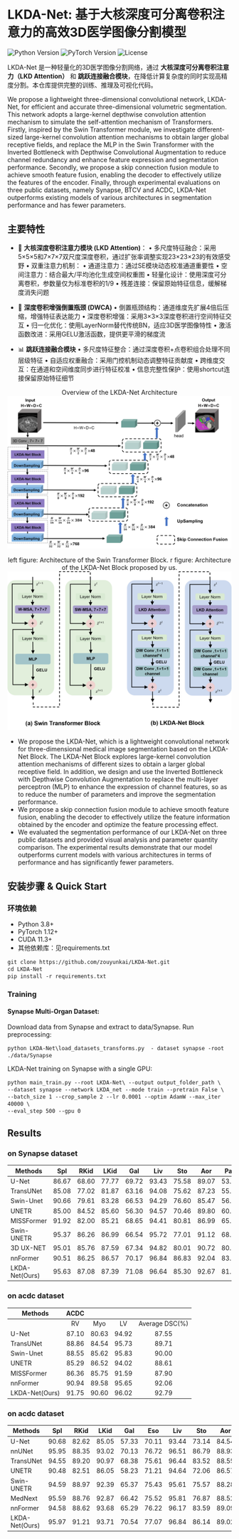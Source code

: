# LKDA-Net: 基于大核深度可分离卷积注意力的高效3D医学图像分割模型

![Python Version](https://img.shields.io/badge/Python-3.8%2B-blue)
![PyTorch Version](https://img.shields.io/badge/PyTorch-1.12%2B-orange)
![License](https://img.shields.io/badge/License-MIT-green)

LKDA-Net 是一种轻量化的3D医学图像分割网络，通过 **大核深度可分离卷积注意力（LKD Attention）** 和 **跳跃连接融合模块**，在降低计算复杂度的同时实现高精度分割。本仓库提供完整的训练、推理及可视化代码。

We propose a lightweight three-dimensional convolutional network, LKDA-Net, for efficient and accurate three-dimensional volumetric segmentation. This network adopts a large-kernel depthwise  convolution attention mechanism to simulate the self-attention mechanism of Transformers. Firstly, inspired by the Swin Transformer module, we investigate different-sized large-kernel convolution attention mechanisms to obtain larger global receptive fields, and replace the MLP in the Swin Transformer with the Inverted Bottleneck with Depthwise Convolutional Augmentation to reduce channel redundancy and enhance feature expression and segmentation performance. Secondly, we propose a skip connection fusion module to achieve smooth feature fusion, enabling the decoder to effectively utilize the features of the encoder. Finally, through experimental evaluations on three public datasets, namely Synapse, BTCV and ACDC, LKDA-Net outperforms existing models of various architectures in segmentation performance and has fewer parameters.





## 主要特性
- 🚀 **大核深度卷积注意力模块 (LKD Attention)**：
• 多尺度特征融合：采用5×5×5和7×7×7双尺度深度卷积，通过扩张率调整实现23×23×23的有效感受野
• 双重注意力机制：
  • 通道注意力：通过SE模块动态校准通道重要性
  • 空间注意力：结合最大/平均池化生成空间权重图
• 轻量化设计：使用深度可分离卷积，参数量仅为标准卷积的1/9
• 残差连接：保留原始特征信息，缓解梯度消失问题


- 🧩 **深度卷积增强倒置瓶颈 (DWCA)**
• 倒置瓶颈结构：通道维度先扩展4倍后压缩，增强特征表达能力
• 深度卷积增强：采用3×3×3深度卷积进行空间特征交互
• 归一化优化：使用LayerNorm替代传统BN，适应3D医学图像特性
• 激活函数改进：采用GELU激活函数，提供更平滑的梯度流

- 📊 **跳跃连接融合模块**
• 多尺度特征整合：通过深度卷积+点卷积组合处理不同层级特征
• 自适应权重融合：采用门控机制动态调整特征贡献度
• 跨维度交互：在通道和空间维度同步进行特征校准
• 信息完整性保护：使用shortcut连接保留原始特征细节



<p align="center">Overview of the LKDA-Net Architecture
<img src="screenshots/figone.png" width=100% height=40% 
class="center">
</p>

<p align="center">left figure: Architecture of the Swin Transformer Block. r figure:  Architecture of the
LKDA-Net Block proposed by us. 
<img src="screenshots/figtwo.png" width=100% height=40% 
class="center">
</p>

-  We propose the LKDA-Net, which is a lightweight convolutional network for three-dimensional medical image segmentation based on the LKDA-Net Block. The LKDA-Net Block explores large-kernel convolution attention mechanisms of different sizes to obtain a larger global receptive field. In addition, we design and use the Inverted Bottleneck with Depthwise Convolution Augmentation to replace the multi-layer perceptron (MLP) to enhance the expression of channel features, so as to reduce the number of parameters and improve the segmentation performance.
-  We propose a skip connection fusion module to achieve smooth feature fusion, enabling the decoder to effectively utilize the feature information obtained by the encoder and optimize the feature processing effect.
-  We evaluated the segmentation performance of our LKDA-Net on three public datasets and provided visual analysis and parameter quantity comparison. The experimental results demonstrate that our model outperforms current models with various architectures in terms of performance and has significantly fewer parameters. 


## 安装步骤 & Quick Start

### 环境依赖 
- Python 3.8+
- PyTorch 1.12+
- CUDA 11.3+
- 其他依赖库：见requirements.txt
```
git clone https://github.com/zouyunkai/LKDA-Net.git
cd LKDA-Net
pip install -r requirements.txt
```
###  Training

#### Synapse Multi-Organ Dataset:

Download data from Synapse and extract to data/Synapse.
Run preprocessing:
```
python LKDA-Net\load_datasets_transforms.py  - dataset synapse -root ./data/Synapse
```

LKDA-Net training on Synapse with a single GPU:
```
python main_train.py --root LKDA-Net\ --output output_folder_path \
--dataset synapse --network LKDA_net --mode train --pretrain False \
--batch_size 1 --crop_sample 2 --lr 0.0001 --optim AdamW --max_iter 40000 \ 
--eval_step 500 --gpu 0 
```

## Results 
### on Synapse dataset
| Methods        |  Spl  |  RKid |  LKid |  Gal  |  Liv  |  Sto  |  Aor  |  Pan  | DSC(\%) |
|----------------|:-----:|:-----:|:-----:|:-----:|:-----:|:-----:|:-----:|:-----:|:-------:|
| U-Net          | 86.67 | 68.60 | 77.77 | 69.72 | 93.43 | 75.58 | 89.07 | 53.98 |  76.85  |
| TransUNet      | 85.08 | 77.02 | 81.87 | 63.16 | 94.08 | 75.62 | 87.23 | 55.86 |  77.49  |
| Swin-Unet      | 90.66 | 79.61 | 83.28 | 66.53 | 94.29 | 76.60 | 85.47 | 56.58 |  79.13  |
| UNETR          | 85.00 | 84.52 | 85.60 | 56.30 | 94.57 | 70.46 | 89.80 | 60.47 |  78.35  |
| MISSFormer     | 91.92 | 82.00 | 85.21 | 68.65 | 94.41 | 80.81 | 86.99 | 65.67 |  81.96  |
| Swin-UNETR     | 95.37 | 86.26 | 86.99 | 66.54 | 95.72 | 77.01 | 91.12 | 68.80 |  83.48  |
| 3D UX-NET      | 95.01 | 85.76 | 87.59 | 67.34 | 94.82 | 80.01 | 90.72 | 80.71 |  85.26  |
| nnFormer       | 90.51 | 86.25 | 86.57 | 70.17 | 96.84 | 86.83 | 92.04 | 83.35 |  86.57  |
| LKDA-Net(Ours) | 95.63 | 87.08 | 87.39 | 71.08 | 96.64 | 85.30 | 92.67 | 81.86 |  87.21  |

 
### on acdc dataset
 | Methods        |  ACDC |       |       |                 |
|----------------|:-----:|:-----:|:-----:|:---------------:|
|                |   RV  |  Myo  |   LV  | Average DSC(\%) |
| U-Net          | 87.10 | 80.63 | 94.92 |      87.55      |
| TransUNet      | 88.86 | 84.54 | 95.73 |      89.71      |
| Swin-Unet      | 88.55 | 85.62 | 95.83 |      90.00      |
| UNETR          | 85.29 | 86.52 | 94.02 |      88.61      |
| MISSFormer     | 86.36 | 85.75 | 91.59 |      87.90      |
| nnFormer       | 90.94 | 89.58 | 95.65 |      92.06      |
| LKDA-Net(Ours) | 91.75 | 90.60 | 96.02 |      92.79      |

 ### on acdc dataset
 
| Methods        |  Spl  |  RKid |  LKid |  Gal  |  Eso  |  Liv  |  Sto  |  Aor  |  IVC  |  PSV  |  Pan  |  RAG  |  LAG  | DSC(\%) |
|----------------|:-----:|:-----:|:-----:|:-----:|:-----:|:-----:|:-----:|:-----:|:-----:|:-----:|:-----:|:-----:|:-----:|:-------:|
| U-Net          | 90.68 | 82.62 | 85.05 | 57.33 | 70.11 | 93.44 | 73.14 | 84.54 | 77.33 | 70.17 | 65.06 | 65.95 | 62.25 |  75.21  |
| nnUNet         | 95.95 | 88.35 | 93.02 | 70.13 | 76.72 | 96.51 | 86.79 | 88.93 | 82.89 | 78.51 | 79.60 | 73.26 | 68.35 |  83.16  |
| TransUNet      | 94.55 | 89.20 | 90.97 | 68.38 | 75.61 | 96.44 | 83.52 | 88.55 | 82.48 | 74.21 | 76.02 | 67.23 | 67.03 |  81.31  |
| UNETR          | 90.48 | 82.51 | 86.05 | 58.23 | 71.21 | 94.64 | 72.06 | 86.57 | 76.51 | 70.37 | 66.06 | 66.25 | 63.04 |  76.00  |
| Swin-UNETR     | 94.59 | 88.97 | 92.39 | 65.37 | 75.43 | 95.61 | 75.57 | 88.28 | 81.61 | 76.30 | 74.52 | 68.23 | 66.02 |  80.44  |
| MedNext        | 95.59 | 88.76 | 92.87 | 66.42 | 75.52 | 95.81 | 76.87 | 88.52 | 82.01 | 76.21 | 76.82 | 70.31 | 66.53 |  80.94  |
| nnFormer       | 94.58 | 88.62 | 93.68 | 65.29 | 76.22 | 96.17 | 83.59 | 89.09 | 80.80 | 75.97 | 77.87 | 70.20 | 66.05 |  81.62  |
| LKDA-Net(Ours) | 95.97 | 91.21 | 93.71 | 70.54 | 77.07 | 96.84 | 86.14 | 89.02 | 83.07 | 77.92 | 78.41 | 73.45 | 68.64 |  83.23  |

